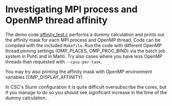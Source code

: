 # Investigating MPI process and OpenMP thread affinity

The demo code [affinity_test.c](../demos/affinity/affinity_test.c) performs a dummy calculation
and prints out the affinity mask for each MPI process and OpenMP thread. Code can be compiled
with the included `Makefile`. Run the code with different OpenMP thread pinning settings
(OMP_PLACES, OMP_PROC_BIND) via the batch job system in Puhti and in Mahti. Try also cases where
you have less OpenMP threads than requested with `--cpus-per-task`.

You may try also printing the affinity mask with OpenMP environment variables (OMP_DISPLAY_AFFINITY)

In CSC's Slurm configuration it is quite difficult oversubscribe the cores, but if you manage to
do so you should see significant increase in the time of the dummy calculation.
